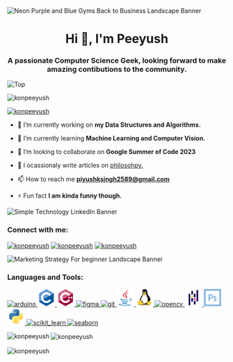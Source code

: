 ![Neon Purple and Blue Gyms Back to Business Landscape Banner](https://user-images.githubusercontent.com/91616196/147404002-18ac08e5-3a89-4831-a376-bd400afcca68.gif)

<h1 align="center">Hi 👋, I'm Peeyush</h1>
<h3 align="center">A passionate Computer Science Geek, looking forward to make amazing contibutions to the community.</h3>


![Top](https://user-images.githubusercontent.com/91616196/147404807-9fe4dbc0-1ea1-4c89-8a56-be5571ca1593.gif)

<p align="left"> <img src="https://komarev.com/ghpvc/?username=konpeeyush&label=Profile%20views&color=0e75b6&style=flat" alt="konpeeyush" /> </p>

<p align="left"> <a href="https://github.com/ryo-ma/github-profile-trophy"><img src="https://github-profile-trophy.vercel.app/?username=konpeeyush" alt="konpeeyush" /></a> </p>

- 🔭 I’m currently working on **my Data Structures and Algorithms.**

- 🌱 I’m currently learning **Machine Learning and Computer Vision.**

- 👯 I’m looking to collaborate on **Google Summer of Code 2023**

- 📝 I ocassionaly write articles on [philosohpy.](philosohpy.)

- 📫 How to reach me **piyushksingh2589@gmail.com**

- ⚡ Fun fact **I am kinda funny though.**

![Simple Technology LinkedIn Banner](https://user-images.githubusercontent.com/91616196/147405559-e6ef0331-8faa-41f6-b562-de55982fde7e.gif)

<h3 align="left">Connect with me:</h3>
<p align="left">
<a href="https://linkedin.com/in/konpeeyush" target="blank"><img align="center" src="https://raw.githubusercontent.com/rahuldkjain/github-profile-readme-generator/master/src/images/icons/Social/linked-in-alt.svg" alt="konpeeyush" height="30" width="40" /></a>
<a href="https://instagram.com/konpeeyush" target="blank"><img align="center" src="https://raw.githubusercontent.com/rahuldkjain/github-profile-readme-generator/master/src/images/icons/Social/instagram.svg" alt="konpeeyush" height="30" width="40" /></a>
<a href="https://www.codechef.com/users/konpeeyush" target="blank"><img align="center" src="https://cdn.jsdelivr.net/npm/simple-icons@3.1.0/icons/codechef.svg" alt="konpeeyush" height="30" width="40" /></a>
</p>



![Marketing Strategy For beginner Landscape Banner](https://user-images.githubusercontent.com/91616196/147405334-85250755-89e1-43e5-b966-ec90cf05548f.gif)

<h3 align="left">Languages and Tools:</h3>
<p align="left"> <a href="https://www.arduino.cc/" target="_blank" rel="noreferrer"> <img src="https://cdn.worldvectorlogo.com/logos/arduino-1.svg" alt="arduino" width="40" height="40"/> </a> <a href="https://www.cprogramming.com/" target="_blank" rel="noreferrer"> <img src="https://raw.githubusercontent.com/devicons/devicon/master/icons/c/c-original.svg" alt="c" width="40" height="40"/> </a> <a href="https://www.w3schools.com/cpp/" target="_blank" rel="noreferrer"> <img src="https://raw.githubusercontent.com/devicons/devicon/master/icons/cplusplus/cplusplus-original.svg" alt="cplusplus" width="40" height="40"/> </a> <a href="https://www.figma.com/" target="_blank" rel="noreferrer"> <img src="https://www.vectorlogo.zone/logos/figma/figma-icon.svg" alt="figma" width="40" height="40"/> </a> <a href="https://git-scm.com/" target="_blank" rel="noreferrer"> <img src="https://www.vectorlogo.zone/logos/git-scm/git-scm-icon.svg" alt="git" width="40" height="40"/> </a> <a href="https://www.java.com" target="_blank" rel="noreferrer"> <img src="https://raw.githubusercontent.com/devicons/devicon/master/icons/java/java-original.svg" alt="java" width="40" height="40"/> </a> <a href="https://www.linux.org/" target="_blank" rel="noreferrer"> <img src="https://raw.githubusercontent.com/devicons/devicon/master/icons/linux/linux-original.svg" alt="linux" width="40" height="40"/> </a> <a href="https://opencv.org/" target="_blank" rel="noreferrer"> <img src="https://www.vectorlogo.zone/logos/opencv/opencv-icon.svg" alt="opencv" width="40" height="40"/> </a> <a href="https://pandas.pydata.org/" target="_blank" rel="noreferrer"> <img src="https://raw.githubusercontent.com/devicons/devicon/2ae2a900d2f041da66e950e4d48052658d850630/icons/pandas/pandas-original.svg" alt="pandas" width="40" height="40"/> </a> <a href="https://www.photoshop.com/en" target="_blank" rel="noreferrer"> <img src="https://raw.githubusercontent.com/devicons/devicon/master/icons/photoshop/photoshop-line.svg" alt="photoshop" width="40" height="40"/> </a> <a href="https://www.python.org" target="_blank" rel="noreferrer"> <img src="https://raw.githubusercontent.com/devicons/devicon/master/icons/python/python-original.svg" alt="python" width="40" height="40"/> </a> <a href="https://scikit-learn.org/" target="_blank" rel="noreferrer"> <img src="https://upload.wikimedia.org/wikipedia/commons/0/05/Scikit_learn_logo_small.svg" alt="scikit_learn" width="40" height="40"/> </a> <a href="https://seaborn.pydata.org/" target="_blank" rel="noreferrer"> <img src="https://seaborn.pydata.org/_images/logo-mark-lightbg.svg" alt="seaborn" width="40" height="40"/> </a> </p>




<p><img align="left" src="https://github-readme-stats.vercel.app/api/top-langs?username=konpeeyush&show_icons=true&locale=en&layout=compact" alt="konpeeyush" /></p>

<p>&nbsp;<img align="center" src="https://github-readme-stats.vercel.app/api?username=konpeeyush&show_icons=true&locale=en" alt="konpeeyush" /></p>

<p><img align="center" src="https://github-readme-streak-stats.herokuapp.com/?user=konpeeyush&" alt="konpeeyush" /></p>
